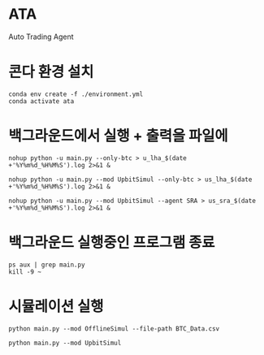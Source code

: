 # ATA
 Auto Trading Agent

# 콘다 환경 설치
```
conda env create -f ./environment.yml
conda activate ata
```

# 백그라운드에서 실행 + 출력을 파일에
```
nohup python -u main.py --only-btc > u_lha_$(date +'%Y%m%d_%H%M%S').log 2>&1 &

nohup python -u main.py --mod UpbitSimul --only-btc > us_lha_$(date +'%Y%m%d_%H%M%S').log 2>&1 &

nohup python -u main.py --mod UpbitSimul --agent SRA > us_sra_$(date +'%Y%m%d_%H%M%S').log 2>&1 &
```

# 백그라운드 실행중인 프로그램 종료
```
ps aux | grep main.py
kill -9 ~
```


# 시뮬레이션 실행
```
python main.py --mod OfflineSimul --file-path BTC_Data.csv

python main.py --mod UpbitSimul
```